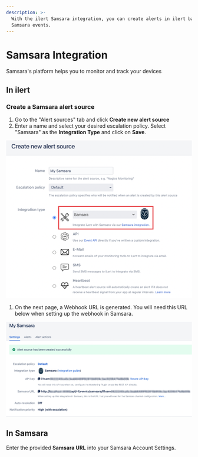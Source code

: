 ```yaml
---
description: >-
  With the ilert Samsara integration, you can create alerts in ilert based on
  Samsara events.
---
```


# Samsara Integration

Samsara's platform helps you to monitor and track your devices

## In ilert

### Create a Samsara alert source <a href="#create-alert-source" id="create-alert-source"></a>

1. Go to the "Alert sources" tab and click **Create new alert source**
2. Enter a name and select your desired escalation policy. Select "Samsara" as the **Integration Type** and click on **Save**.

![](<../.gitbook/assets/image (54) (2).png>)

1. On the next page, a Webhook URL is generated. You will need this URL below when setting up the webhook in Samsara.

![](<../.gitbook/assets/image (53) (2).png>)

## In Samsara

Enter the provided **Samsara URL** into your Samsara Account Settings.
